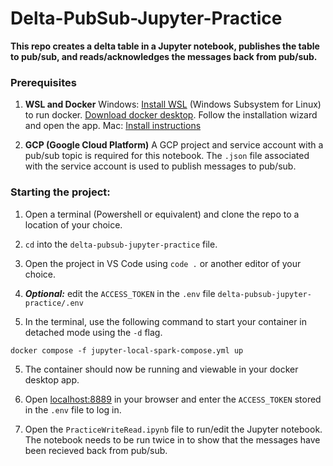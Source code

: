 # Delta-PubSub-Jupyter-Practice
**This repo creates a delta table in a Jupyter notebook, publishes the table to pub/sub, and reads/acknowledges the messages back from pub/sub.**

### Prerequisites
1.  **WSL and Docker**
Windows: [Install WSL](https://learn.microsoft.com/en-us/windows/wsl/install) (Windows Subsystem for Linux) to run docker. [Download docker desktop](https://www.docker.com/products/docker-desktop/). Follow the installation wizard and open the app.
Mac: [Install instructions](https://docs.docker.com/desktop/install/mac-install/)

2. **GCP (Google Cloud Platform)**
A GCP project and service account with a pub/sub topic is required for this notebook. The `.json` file associated with the service account is used to publish messages to pub/sub. 

### Starting the project:

1. Open a terminal (Powershell or equivalent) and clone the repo to a location of your choice.

2. `cd` into the `delta-pubsub-jupyter-practice` file. 

2. Open the project in VS Code using  `code .` or another editor of your choice.

3. ***Optional:*** edit the `ACCESS_TOKEN` in the `.env` file `delta-pubsub-jupyter-practice/.env`

4. In the terminal, use the following command to start your container in detached mode using the `-d` flag.
 
```docker compose -f jupyter-local-spark-compose.yml up```

5. The container should now be running and viewable in your docker desktop app.

6. Open [localhost:8889](http://localhost:8889/) in your browser and enter the `ACCESS_TOKEN` stored in the `.env` file to log in. 

7. Open the `PracticeWriteRead.ipynb` file to run/edit the Jupyter notebook. The notebook needs to be run twice in to show that the messages have been recieved back from pub/sub. 



